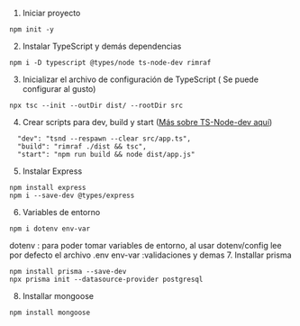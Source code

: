 1. Iniciar proyecto
```
npm init -y
``` 
2. Instalar TypeScript y demás dependencias
```
npm i -D typescript @types/node ts-node-dev rimraf
```
3. Inicializar el archivo de configuración de TypeScript ( Se puede configurar al gusto)
```
npx tsc --init --outDir dist/ --rootDir src
```
4. Crear scripts para dev, build y start ([Más sobre TS-Node-dev aquí](https://www.npmjs.com/package/ts-node-dev))
```
  "dev": "tsnd --respawn --clear src/app.ts",
  "build": "rimraf ./dist && tsc",
  "start": "npm run build && node dist/app.js"
```
5. Instalar Express
```
npm install express
npm i --save-dev @types/express
```
6. Variables de entorno
```
npm i dotenv env-var
```
dotenv : para poder tomar variables de entorno, al usar dotenv/config lee por defecto el archivo .env
env-var :validaciones y demas
7. Installar prisma
```
npm install prisma --save-dev
npx prisma init --datasource-provider postgresql
```
8. Installar mongoose
```
npm install mongoose 
```
